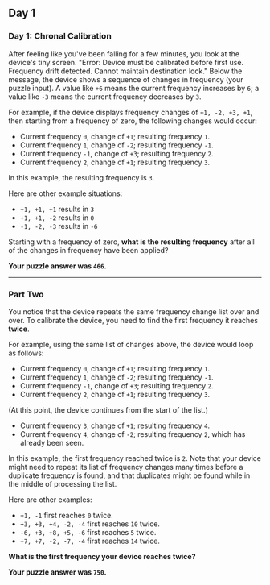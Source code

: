 ## Day 1

### Day 1: Chronal Calibration

After feeling like you've been falling for a few minutes, you look at the device's tiny screen. 
"Error: Device must be calibrated before first use. Frequency drift detected. Cannot maintain 
destination lock." Below the message, the device shows a sequence of changes in frequency 
(your puzzle input). A value like `+6` means the current frequency increases by `6`; a value like 
`-3` means the current frequency decreases by `3`.

For example, if the device displays frequency changes of `+1, -2, +3, +1`, then starting from a 
frequency of zero, the following changes would occur:

- Current frequency  `0`, change of `+1`; resulting frequency  `1`.
- Current frequency  `1`, change of `-2`; resulting frequency `-1`.
- Current frequency `-1`, change of `+3`; resulting frequency  `2`.
- Current frequency  `2`, change of `+1`; resulting frequency  `3`.

In this example, the resulting frequency is `3`.

Here are other example situations:

- `+1, +1, +1` results in  `3`
- `+1, +1, -2` results in  `0`
- `-1, -2, -3` results in `-6`

Starting with a frequency of zero, **what is the resulting frequency** after all of the changes in 
frequency have been applied?

**Your puzzle answer was `466`.**

---

### Part Two

You notice that the device repeats the same frequency change list over and over. To calibrate 
the device, you need to find the first frequency it reaches **twice**.

For example, using the same list of changes above, the device would loop as follows:

- Current frequency  `0`, change of `+1`; resulting frequency  `1`.
- Current frequency  `1`, change of `-2`; resulting frequency `-1`.
- Current frequency `-1`, change of `+3`; resulting frequency  `2`.
- Current frequency  `2`, change of `+1`; resulting frequency  `3`.

(At this point, the device continues from the start of the list.)
- Current frequency  `3`, change of `+1`; resulting frequency  `4`.
- Current frequency  `4`, change of `-2`; resulting frequency  `2`, which has already been seen.

In this example, the first frequency reached twice is `2`. Note that your device might need to 
repeat its list of frequency changes many times before a duplicate frequency is found, and that 
duplicates might be found while in the middle of processing the list.

Here are other examples:

- `+1, -1` first reaches `0` twice.
- `+3, +3, +4, -2, -4` first reaches `10` twice.
- `-6, +3, +8, +5, -6` first reaches `5` twice.
- `+7, +7, -2, -7, -4` first reaches `14` twice.

**What is the first frequency your device reaches twice?**

**Your puzzle answer was `750`.**
